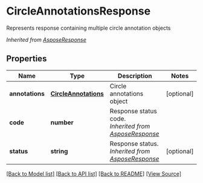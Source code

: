 ﻿# CircleAnnotationsResponse
Represents response containing multiple circle annotation objects

*Inherited from [AsposeResponse](AsposeResponse.md)*
## Properties
Name | Type | Description | Notes
------------ | ------------- | ------------- | -------------
**annotations** | [**CircleAnnotations**](CircleAnnotations.md) | Circle annotations object | [optional]
**code** | **number** | Response status code.<br />*Inherited from [AsposeResponse](AsposeResponse.md)* | 
**status** | **string** | Response status.<br />*Inherited from [AsposeResponse](AsposeResponse.md)* | [optional]

[[Back to Model list]](../README.md#documentation-for-models) [[Back to API list]](../README.md#documentation-for-api-endpoints) [[Back to README]](../README.md) [[View Source]](../src/models/circleAnnotationsResponse.ts)

